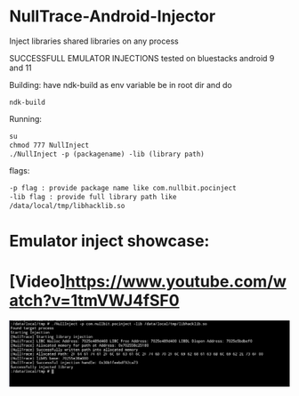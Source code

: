 # NullTrace-Android-Injector
Inject libraries shared libraries on any process

SUCCESSFULL EMULATOR INJECTIONS tested on bluestacks android 9 and 11

Building:
have ndk-build as env variable be in root dir and do
```
ndk-build
```


Running: 
```
su
chmod 777 NullInject
./NullInject -p (packagename) -lib (library path)

```
flags:
```
-p flag : provide package name like com.nullbit.pocinject
-lib flag : provide full library path like /data/local/tmp/libhacklib.so
```


# Emulator inject showcase:
# [Video]https://www.youtube.com/watch?v=1tmVWJ4fSF0
![showcase](inject.png)
